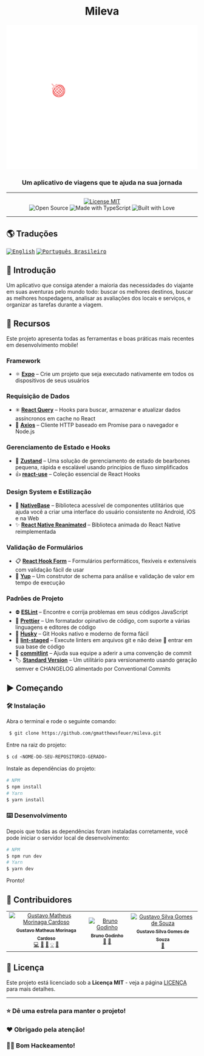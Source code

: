 <!-- markdownlint-disable MD014 -->
<!-- markdownlint-disable MD026 -->
<!-- markdownlint-disable MD033 -->
<!-- markdownlint-disable MD041 -->

<h1 align="center">
  Mileva
</h1>

<!-- Seção do Banner -->
<p align="center">
  <img src="../../assets/logo.png" alt="Mileva Banner" width="512px" />
</p>
<h3 align="center">
  Um aplicativo de viagens que te ajuda na sua jornada
</h3>

---

<!-- Seção de Distintivos -->
<p align="center">
  <a href="../../../LICENSE" title="Mostrar a Licença MIT">
    <img src="https://img.shields.io/badge/License-MIT-blue.svg?style=for-the-badge" alt="License MIT">
  </a>
  <br>
  <img src="https://forthebadge.com/images/badges/open-source.svg" alt="Open Source" />
  <img src="https://forthebadge.com/images/badges/made-with-typescript.svg" alt="Made with TypeScript" />
  <img src="https://forthebadge.com/images/badges/built-with-love.svg" alt="Built with Love" />
  <br>
</p>

<!-- Desktop/Mobile GIF Demo Section -->
<!-- <div align="center">
  <img src="../demo/demo_desktop.gif" title="Versão Desktop" alt="Demo Desktop" width="655px">
  <img src="../demo/demo_mobile.gif" title="Versão Mobile" alt="Demo Mobile" height="303px">
</div> -->

---

<!-- Seção de Traduções -->

## 🌎 Traduções

<kbd>[<img title="English" alt="English" src="https://flagicons.lipis.dev/flags/4x3/us.svg" width="22">](./README.en-US.md)</kbd>
<kbd>[<img title="Português Brasileiro" alt="Português Brasileiro" src="https://flagicons.lipis.dev/flags/4x3/br.svg" width="22">](./README.pt-BR.md)</kbd>

<!-- Seção de Introdução -->

## 📖 Introdução

Um aplicativo que consiga atender a maioria das necessidades do viajante em suas
aventuras pelo mundo todo: buscar os melhores destinos, buscar as melhores hospedagens, analisar as avaliações dos locais e serviços, e organizar as tarefas durante a viagem.

<!-- Seção de Recursos -->

## 🌟 Recursos

Este projeto apresenta todas as ferramentas e boas práticas mais recentes em desenvolvimento mobile!

### Framework

- ⚛️ **[Expo](https://nextjs.org)** – Crie um projeto que seja executado nativamente em todos os dispositivos de seus usuários

### Requisição de Dados

- ✳️ **[React Query](https://tanstack.com/query)** – Hooks para buscar, armazenar e atualizar dados assíncronos em cache no React
- 🔄 **[Axios](https://github.com/axios/axios)** – Cliente HTTP baseado em Promise para o navegador e Node.js

### Gerenciamento de Estado e Hooks

- 🐻 **[Zustand](https://zustand-demo.pmnd.rs)** – Uma solução de gerenciamento de estado de bearbones pequena, rápida e escalável usando princípios de fluxo simplificados
- 👍 **[react-use](https://github.com/streamich/react-use)** – Coleção essencial de React Hooks

### Design System e Estilização

- 🎨 **[NativeBase](https://nativebase.io)** – Biblioteca acessível de componentes utilitários que ajuda você a criar uma interface do usuário consistente no Android, iOS e na Web
- ✨ **[React Native Reanimated](https://docs.swmansion.com/react-native-reanimated)** – Biblioteca animada do React Native reimplementada

### Validação de Formulários

- 📋 **[React Hook Form](https://react-hook-form.com)** – Formulários performáticos, flexíveis e extensíveis com validação fácil de usar
- 🚨 **[Yup](https://github.com/jquense/yup)** – Um construtor de schema para análise e validação de valor em tempo de execução

### Padrões de Projeto

- ⛔ **[ESLint](https://eslint.org)** – Encontre e corrija problemas em seus códigos JavaScript
- 🎀 **[Prettier](https://prettier.io)** – Um formatador opinativo de código, com suporte a várias linguagens e editores de código
- 🐺 **[Husky](https://github.com/typicode/husky)** – Git Hooks nativo e moderno de forma fácil
- 💩 **[lint-staged](https://github.com/okonet/lint-staged)** – Execute linters em arquivos git e não deixe 💩 entrar em sua base de código
- 📓 **[commitlint](https://commitlint.js.org)** – Ajuda sua equipe a aderir a uma convenção de commit
- 🏷️ **[Standard Version](https://github.com/conventional-changelog/standard-version)** – Um utilitário para versionamento usando geração semver e CHANGELOG alimentado por Conventional Commits

<!-- Seção de Procedimentos -->

## ▶️ Começando

### 🛠️ Instalação

Abra o terminal e rode o seguinte comando:

```bash
 $ git clone https://github.com/gmatthewsfeuer/mileva.git
```

Entre na raiz do projeto:

```bash
$ cd <NOME-DO-SEU-REPOSITORIO-GERADO>
```

Instale as dependências do projeto:

```bash
# NPM
$ npm install
# Yarn
$ yarn install
```

### ⌨️ Desenvolvimento

Depois que todas as dependências foram instaladas corretamente, você pode iniciar o servidor local de desenvolvimento:

```bash
# NPM
$ npm run dev
# Yarn
$ yarn dev
```

Pronto!

<!-- Contributors Section -->

## 👥 Contribuidores

<table>
 <tbody>
  <tr>
   <td align="center">
    <a href="https://github.com/gmatthewsfeuer">
     <img src="https://avatars.githubusercontent.com/u/47375774?v=4" width="64px;" alt="Gustavo Matheus Morinaga Cardoso"/>
     <br />
     <sub><b>Gustavo Matheus Morinaga Cardoso</b></sub>
    </a>
    <br />
    <a href="https://github.com/gmatthewsfeuer/mileva/commits?author=gmatthewsfeuer" title="Code">💻</a>
    <a href="#maintenance-gmatthewsfeuer" title="Maintenance">🚧</a>
    <a href="https://github.com/gmatthewsfeuer/mileva/commits?author=gmatthewsfeuer" title="Documentation">📖</a>
    <a href="#example-gmatthewsfeuer" title="Examples">💡</a>
    <a href="#design-gmatthewsfeuer" title="Design">🎨</a>
   </td>
   <td align="center">
    <a href="https://github.com/gmbrunoo">
     <img src="https://avatars.githubusercontent.com/u/54083619?v=4" width="64px;" alt="Bruno Godinho"/>
     <br />
     <sub><b>Bruno Godinho</b></sub>
    </a>
    <br />
    <a href="https://github.com/gmatthewsfeuer/mileva/commits?author=gmbrunoo" title="Documentation">📖</a>
    <a href="#design-gmbrunoo" title="Design">🎨</a>
   </td>
   <td align="center">
    <a href="https://github.com/gssouza10">
     <img src="https://avatars.githubusercontent.com/u/72390868?v=4" width="64px;" alt="Gustavo Silva Gomes de Souza"/>
     <br />
     <sub><b>Gustavo Silva Gomes de Souza</b></sub>
    </a>
    <br />
    <a href="https://github.com/gmatthewsfeuer/mileva/commits?author=gssouza10" title="Documentation">📖</a>
   </td>
  </tr>
 </tbody>
</table>

<!-- Seção de Licença -->

## 📜 Licença

Este projeto está licenciado sob a **Licença MIT** - veja a página [LICENÇA](../../../LICENSE) para mais detalhes.

<!-- Seção de Agradecimentos -->

---

### ⭐ Dê uma estrela para manter o projeto!

### ❤️ Obrigado pela atenção!

### 👨‍💻 Bom Hackeamento!
